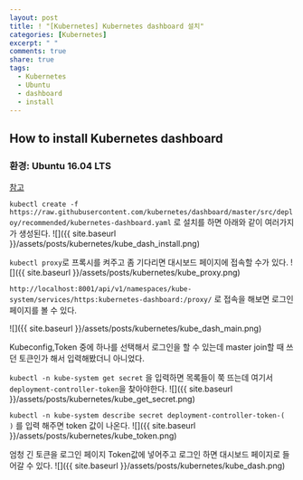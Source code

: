 ```yaml
---
layout: post
title: ! "[Kubernetes] Kubernetes dashboard 설치"
categories: [Kubernetes]
excerpt: " "
comments: true
share: true
tags:
  - Kubernetes
  - Ubuntu
  - dashboard
  - install
---
```


## How to install Kubernetes dashboard
### 환경: Ubuntu 16.04 LTS

[참고](https://kubernetes.io/docs/tasks/access-application-cluster/web-ui-dashboard/)

`kubectl create -f https://raw.githubusercontent.com/kubernetes/dashboard/master/src/deploy/recommended/kubernetes-dashboard.yaml`
로 설치를 하면 아래와 같이 여러가지가 생성된다. 
![]({{ site.baseurl }}/assets/posts/kubernetes/kube_dash_install.png)

`kubectl proxy`로 프록시를 켜주고 좀 기다리면 대시보드 페이지에 접속할 수가 있다.
![]({{ site.baseurl }}/assets/posts/kubernetes/kube_proxy.png)

`http://localhost:8001/api/v1/namespaces/kube-system/services/https:kubernetes-dashboard:/proxy/`
로 접속을 해보면 로그인 페이지를 볼 수 있다.

![]({{ site.baseurl }}/assets/posts/kubernetes/kube_dash_main.png)

Kubeconfig,Token 중에 하나를 선택해서 로그인을 할 수 있는데
master join할 때 쓰던 토큰인가 해서 입력해봤더니 아니었다.

`kubectl -n kube-system get secret` 을 입력하면 목록들이 쭉 뜨는데 여기서 `deployment-controller-token`을 찾아야한다.
![]({{ site.baseurl }}/assets/posts/kubernetes/kube_get_secret.png)

`kubectl -n kube-system describe secret deployment-controller-token-(    )` 를 입력 해주면 token 값이 나온다.
![]({{ site.baseurl }}/assets/posts/kubernetes/kube_token.png)

엄청 긴 토큰을 로그인 페이지 Token값에 넣어주고 로그인 하면 대시보드 페이지로 들어갈 수 있다.
![]({{ site.baseurl }}/assets/posts/kubernetes/kube_dash.png)

